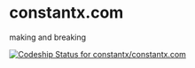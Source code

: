 constantx.com
=============

making and breaking

[ ![Codeship Status for constantx/constantx.com](https://codeship.io/projects/44205ac0-e699-0131-a644-7e54ce46cbd5/status)](https://codeship.io/projects/25863)
